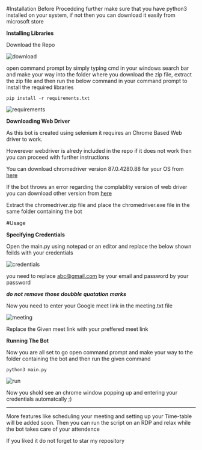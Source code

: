#Installation
Before Procedding further make sure that you have python3 installed on your system, if not then you can download it easily from microsoft store

**Installing Libraries**

Download the Repo


![download]()

open command prompt by simply typing cmd in your windows search bar 
and make your way into the folder where you download the zip file, extract the zip file and
then run the below command in your command prompt to install the required libraries

`pip install -r requirements.txt`

![requirements](/images/requirements.png)

**Downloading Web Driver**

As this bot is created using selenium it  requires an Chrome Based Web driver to work.

Howerever webdriver is alredy included in the repo if it does not work then you can proceed with further instructions


You can download chromedriver version 87.0.4280.88 for your OS from [here](https://chromedriver.storage.googleapis.com/index.html?path=87.0.4280.88/)

If the bot throws an error regarding the complablity version of web driver you can download other version from [here](https://chromedriver.chromium.org/downloads)

Extract the chromedriver.zip file and place the chromedriver.exe file in the same folder containing the bot

#Usage

**Specifying Credentials**

Open the main.py using notepad or an editor and replace the below shown feilds with your credentials

![credentials](/images/Credentials.png)

you need to replace abc@gmail.com by your email and password by your password

***do***  ***not*** ***remove*** ***those*** ***doubble*** ***quatation*** ***marks***

Now you need to enter your Google meet link in the meeting.txt file

![meeting](/images/meeting.png)

Replace the Given meet link with your preffered meet link

**Running The Bot**

Now you are all set to go open command prompt and make your way to the folder containing the bot and then run the given command

`python3 main.py`

![run](/images/run.png)


Now you shold see an chrome window popping up and entering your credentials automatcally ;)

------------------------------------------------------------------------------------------------------------------------------------------------------------------------
More features like scheduling your meeting and setting up your Time-table will be added soon.
Then you can run the script on an RDP and relax while the bot takes care of your attendence

If you liked it do not forget to star my repository